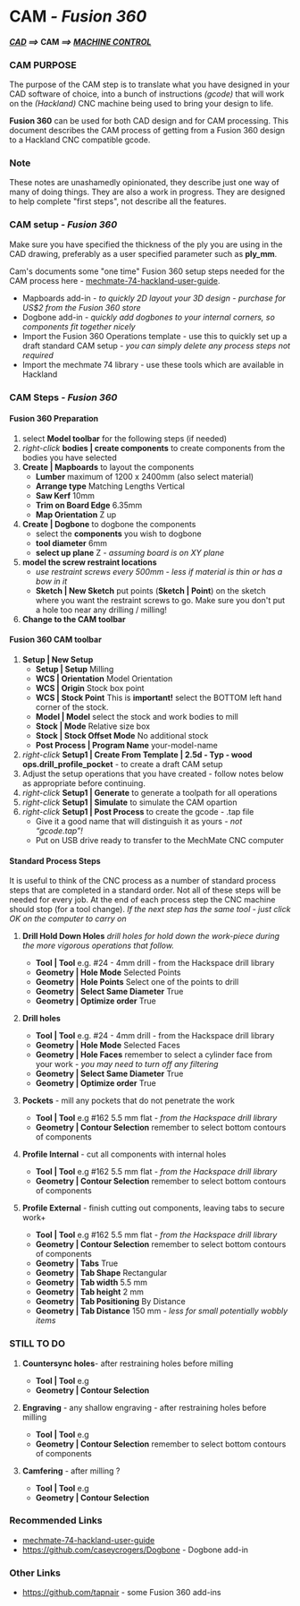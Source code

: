 # CAM *- Fusion 360*
#### *[CAD](CAD.md) ==>* CAM *==> [MACHINE CONTROL](Machine.md)*

### CAM PURPOSE
The purpose of the CAM step is to translate what you have designed in your CAD software of choice, into a bunch of instructions *(gcode)* that will work on the *(Hackland)* CNC machine being used to bring your design to life.

__Fusion 360__ can be used for both CAD design and for CAM processing. This document describes the CAM process of getting from a Fusion 360 design to a Hackland CNC compatible gcode.

### Note
These notes are unashamedly opinionated, they describe just one way of many of doing things. They are also a work in progress. They are designed to help complete "first steps", not describe all the features.

### CAM setup *- Fusion 360*
Make sure you have specified the thickness of the ply you are using in the CAD drawing, preferably as a user specified parameter such as __ply_mm__.

Cam's documents some "one time" Fusion 360 setup steps needed for the CAM process here -    [mechmate-74-hackland-user-guide](https://hackingismakingisengineering.wordpress.com/mechmate-74-hackland-user-guide/#resources).
* Mapboards add-in *- to quickly 2D layout your 3D design - purchase for US$2 from the Fusion 360 store*
* Dogbone add-in *- quickly add dogbones to your internal corners, so components fit together nicely*
* Import the Fusion 360 Operations template - use this to quickly set up a draft standard CAM setup *- you can simply delete any process steps not required*
* Import the mechmate 74 library - use these tools which are available in Hackland


### CAM Steps *- Fusion 360*

#### Fusion 360 Preparation
1. select __Model toolbar__ for the following steps (if needed)
2. *right-click* __bodies  | create components__ to create components from the bodies you have selected
3. __Create | Mapboards__ to layout the components
    * __Lumber__ maximum of 1200 x 2400mm  (also select material)
    * __Arrange type__ Matching Lengths Vertical
    * __Saw Kerf__ 10mm
    * __Trim on Board Edge__ 6.35mm
    * __Map Orientation__ Z up
4. __Create | Dogbone__ to dogbone the components
    * select the __components__ you wish to dogbone
    * __tool diameter__ 6mm
    * __select up plane__ Z *- assuming board is on XY plane*
5. __model the screw restraint locations__
    * *use restraint screws every 500mm - less if material is thin or has a bow in it*
    * __Sketch | New Sketch__ put points (__Sketch | Point__) on the sketch where you want the restraint screws to go. Make sure you don't put a hole too near any drilling / milling!
6. __Change to the CAM toolbar__

#### Fusion 360 CAM toolbar
1. __Setup | New Setup__
    * __Setup | Setup__ Milling
    * __WCS | Orientation__ Model Orientation
    * __WCS | Origin__ Stock box point
    * __WCS | Stock Point__ This is __important!__ select the BOTTOM left hand corner of the stock.
    * __Model | Model__ select the stock and work bodies to mill
    * __Stock | Mode__ Relative size box
    * __Stock | Stock Offset Mode__ No additional stock
    * __Post Process | Program Name__ your-model-name
2. *right-click* __Setup1 | Create From Template | 2.5d - Typ - wood ops.drill_profile_pocket__ - to create a draft CAM setup
3. Adjust the setup operations that you have created - follow notes below as appropriate before continuing.
4. *right-click* __Setup1 | Generate__ to generate a toolpath for all operations
5. *right-click* __Setup1 | Simulate__  to simulate the CAM opartion
6. *right-click* __Setup1 | Post Process__ to create the gcode - .tap file
    * Give it a good name that will distinguish it as yours *- not “gcode.tap”!*
    * Put on USB drive ready to transfer to the MechMate CNC computer

#### Standard Process Steps
It is useful to think of the CNC process as a number of standard process steps that are completed in a standard order. Not all of these steps will be needed for every job. At the end of each process step the CNC machine should stop (for a tool change). *If the next step has the same tool - just click OK on the computer to carry on*
1. __Drill Hold Down Holes__  *drill holes for hold down the work-piece during the more vigorous operations that follow.*
     * __Tool | Tool__ e.g. #24 - 4mm drill - from the Hackspace drill library
     * __Geometry | Hole Mode__ Selected Points
     * __Geometry | Hole Points__ Select one of the points to drill
     * __Geometry | Select Same Diameter__ True
     * __Geometry | Optimize order__ True     


2. __Drill holes__
     * __Tool | Tool__ e.g. #24 - 4mm drill - from the Hackspace drill library
     * __Geometry | Hole Mode__ Selected Faces
     *  __Geometry | Hole Faces__ remember to select a cylinder face from your work *- you may need to turn off any filtering*
     * __Geometry | Select Same Diameter__ True
     * __Geometry | Optimize order__ True


3. __Pockets__ - mill any pockets that do not penetrate the work
     * __Tool | Tool__ e.g #162 5.5 mm flat *- from the Hackspace drill library*
     * __Geometry | Contour Selection__ remember to select bottom contours of components

4. __Profile Internal__ - cut all components with internal holes
     * __Tool | Tool__ e.g #162 5.5 mm flat *- from the Hackspace drill library*
     * __Geometry | Contour Selection__ remember to select bottom contours of components

5. __Profile External__ - finish cutting out components, leaving tabs to secure work+
     * __Tool | Tool__ e.g #162 5.5 mm flat *- from the Hackspace drill library*
     * __Geometry | Contour Selection__ remember to select bottom contours of components
     * __Geometry | Tabs__ True
     * __Geometry | Tab Shape__ Rectangular
     * __Geometry | Tab width__ 5.5 mm
     * __Geometry | Tab height__ 2 mm
     * __Geometry | Tab Positioning__ By Distance
     * __Geometry | Tab Distance__ 150 mm *- less for small potentially wobbly items*

### STILL TO DO

1. __Countersync holes__- after restraining holes before milling
     * __Tool | Tool__ e.g
     * __Geometry | Contour Selection__


2. __Engraving__ - any shallow engraving - after restraining holes before milling
     * __Tool | Tool__ e.g
     * __Geometry | Contour Selection__ remember to select bottom contours of components


3. __Camfering__ - after milling ?
     * __Tool | Tool__ e.g
     * __Geometry | Contour Selection__

### Recommended Links
* [mechmate-74-hackland-user-guide](https://hackingismakingisengineering.wordpress.com/mechmate-74-hackland-user-guide/)
* https://github.com/caseycrogers/Dogbone - Dogbone add-in

### Other Links
* https://github.com/tapnair              - some Fusion 360 add-ins
